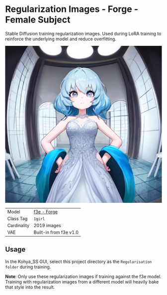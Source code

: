 # Regularization Images - Forge - Female Subject

Stable Diffusion training regularization images. Used during LoRA training to reinforce the underlying model and
reduce overfitting.

![Splash](1girl/f3e-1.0-7ae10902.png)

|             |                                                  |
|-------------|--------------------------------------------------|
| Model       | [f3e - Forge](https://civitai.com/models/160315) |
| Class Tag   | `1girl`                                          |
| Cardinality | 2019 images                                      |
| VAE         | Built-in from f3e v1.0                           |

## Usage
In the Kohya_SS GUI, select this project directory as the `Regularisation folder` during training.

**Note**: Only use these regularization images if training against the f3e model. Training with regularization images
from a different model will heavily bake that style into the result.
